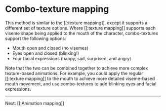 # Combo-texture mapping

This method is similar to the [[:texture mapping]], except it supports a different set of texture options. Where [[:texture mapping]] supports each viseme shape being applied to the mouth of the character, combo-textures support the following options:

* Mouth open and closed (no visemes)
* Eyes open and closed (blinking!)
* Four facial expressions (happy, sad, surprised, and angry)

Note that the two can be combined together to achieve more complex texture-based animations. For example, you could apply the regular [[:texture mapping]] to the mouth to achieve more detailed viseme-based mouth movement, and use combo-textures to add blinking eyes and facial expressions.

---

Next: [[:Animation mapping]]
